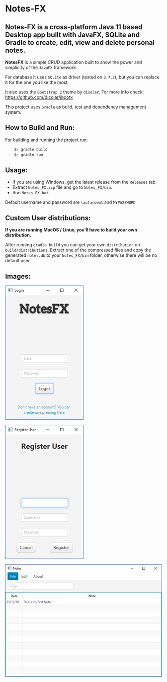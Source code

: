 # Notes-FX

## Notes-FX is a cross-platform Java 11 based Desktop app built with JavaFX, SQLite and Gradle to create, edit, view and delete personal notes.

**NotesFX** is a simple CRUD application built to show the power and simplicity of the `JavaFX` framework.

For database it uses `SQLite` as driver (tested on `3.7.2`), but you can replace it for the one you like the most.

It also uses the `Bootstrap 2` theme by `dicolar`.
For more info check: https://github.com/dicolar/jbootx

This project uses `Gradle` as build, test and dependency management system.

## How to Build and Run:

For building and running the project run:

``` powershell
    $> gradle build
    $> gradle run
```

## Usage:

- If you are using Windows, get the latest release from the `Releases` tab.
- Extract `Notes_FX.zip` file and go to `Notes_FX/bin`.
- Run `Notes_FX.bat`.

Default username and password are `lautaroem1` and `MYPASSWORD`

## Custom User distributions:

**If you are running MacOS / Linux, you'll have to build your own distribution.**

After running `gradle build` you can get your own `distribution` on `build/distributions`. Extract one of the compressed files and copy the generated `notes.db` to your `Notes_FX/bin` folder, otherwise there will be no default user.

## Images:

![Login](screens/login.png)

![Register New User](screens/register.png)

![Notes](screens/notes.png)